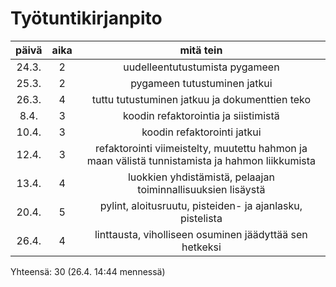 # Työtuntikirjanpito

| päivä | aika  | mitä tein	|
|:-----:|:----: | :----------:	|
|24.3.	|   2   | uudelleentutustumista pygameen
|25.3.	|   2 	| pygameen tutustuminen jatkui
|26.3.	|   4 	| tuttu tutustuminen jatkuu ja dokumenttien teko
|8.4.   |   3   | koodin refaktorointia ja siistimistä
|10.4.	|   3	| koodin refaktorointi jatkui
|12.4.	|   3	| refaktorointi viimeistelty, muutettu hahmon ja maan välistä tunnistamista ja hahmon liikkumista 
|13.4. 	|  4	| luokkien yhdistämistä, pelaajan toiminnallisuuksien lisäystä
|20.4.	|  5	| pylint, aloitusruutu, pisteiden- ja ajanlasku, pistelista
|26.4.  |   4   | linttausta, viholliseen osuminen jäädyttää sen hetkeksi


Yhteensä: 30 (26.4. 14:44 mennessä)